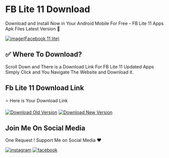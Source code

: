 # FB Lite 11 Download 
Download and Install Now in Your Android Mobile For Free - FB Lite 11 Apps Apk Files Latest Version 🤩

[![image(Facebook 11 lite)](https://github.com/reyan-dilawar/fb-lite-11-download/blob/97692b3333e8e032b6caf1ed455f5431366e8a06/11%20Facebook%20Lite%20Apps.jpg)](https://www.google.com/search?q=reyan+dilawar)
## ✅ Where To Download?

Scroll Down and There is a Download Link For FB Lite 11 Updated Apps Simply Click and You Navigate The Website and Download it.

## Fb Lite 11 Download Link
⭐ Here is Your Download Link

[![Download Old Version](https://custom-icon-badges.demolab.com/badge/-download-ff0000?style=for-the-badge&logo=download&logoColor=white)](https://reyandilawar.blogspot.com/2016/07/11-facebook-lite-apps-in-0ne-android.html)
[![Download New Version](https://custom-icon-badges.demolab.com/badge/-download-ff0000?style=for-the-badge&logo=download&logoColor=white)](https://reyandilawar.blogspot.com/2016/07/11-facebook-lite-apps-in-0ne-android.html)

## Join Me On Social Media
One Request ! Support Me on Social Media ❤️

[![instagram](https://custom-icon-badges.demolab.com/badge/-instagram-F30183?style=for-the-badge&logo=instagram&logoColor=white)](https://instagram.com/reyan_dilawar)
[![facebook](https://custom-icon-badges.demolab.com/badge/-facebook-0B5ED7?style=for-the-badge&logo=facebook&logoColor=white)](https://facebook.com/reyandilawar) 
